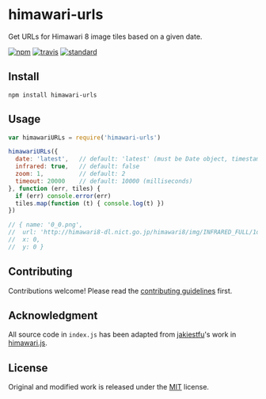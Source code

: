 # himawari-urls

Get URLs for Himawari 8 image tiles based on a given date.

[![npm][npm-image]][npm-url]
[![travis][travis-image]][travis-url]
[![standard][standard-image]][standard-url]

[npm-image]: https://img.shields.io/npm/v/himawari-urls.svg?style=flat-square
[npm-url]: https://www.npmjs.com/package/himawari-urls
[travis-image]: https://img.shields.io/travis/ungoldman/himawari-urls.svg?style=flat-square
[travis-url]: https://travis-ci.org/ungoldman/himawari-urls
[standard-image]: https://img.shields.io/badge/code%20style-standard-brightgreen.svg?style=flat-square
[standard-url]: http://npm.im/standard

## Install

```
npm install himawari-urls
```

## Usage

```js
var himawariURLs = require('himawari-urls')

himawariURLs({
  date: 'latest',   // default: 'latest' (must be Date object, timestamp, or 'latest')
  infrared: true,   // default: false
  zoom: 1,          // default: 2
  timeout: 20000    // default: 10000 (milliseconds)
}, function (err, tiles) {
  if (err) console.error(err)
  tiles.map(function (t) { console.log(t) })
})

// { name: '0_0.png',
//  url: 'http://himawari8-dl.nict.go.jp/himawari8/img/INFRARED_FULL/1d/550/2016/02/10/192000_0_0.png',
//  x: 0,
//  y: 0 }
```

## Contributing

Contributions welcome! Please read the [contributing guidelines](CONTRIBUTING.md) first.

## Acknowledgment

All source code in `index.js` has been adapted from [jakiestfu](https://github.com/jakiestfu)'s work in [himawari.js](https://github.com/jakiestfu/himawari.js).

## License

Original and modified work is released under the [MIT](LICENSE.md) license.
